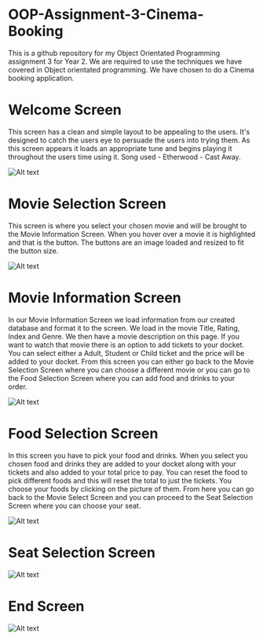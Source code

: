 # OOP-Assignment-3-Cinema-Booking
This is a github repository for my Object Orientated Programming assignment 3 for Year 2. We are required to use the techniques we have covered in Object orientated programming. We have chosen to do a Cinema booking application.

# Welcome Screen
This screen has a clean and simple layout to be appealing to the users. It's designed to catch the users eye to persuade the users into trying them. As this screen appears it loads an appropriate tune and begins playing it throughout the users time using it. Song used - Etherwood - Cast Away.

![Alt text](https://github.com/Superdizzy17/OOP-Assignment-3-Cinema-Booking/blob/master/ScreenShots/WelcomeScreen.PNG "Welcome Screen")

# Movie Selection Screen
This screen is where you select your chosen movie and will be brought to the Movie Information Screen. When you hover over a movie it is highlighted and that is the button. The buttons are an image loaded and resized to fit the button size.

![Alt text](https://github.com/Superdizzy17/OOP-Assignment-3-Cinema-Booking/blob/master/ScreenShots/MovieSelectScreen.PNG "Movie Selection Screen")

# Movie Information Screen
In our Movie Information Screen we load information from our created database and format it to the screen. We load in the movie Title, Rating, Index and Genre. We then have a movie description on this page. If you want to watch that movie there is an option to add tickets to your docket. You can select either a Adult, Student or Child ticket and the price will be added to your docket. From this screen you can either go back to the Movie Selection Screen where you can choose a different movie or you can go to the Food Selection Screen where you can add food and drinks to your order.

![Alt text](https://github.com/Superdizzy17/OOP-Assignment-3-Cinema-Booking/blob/master/ScreenShots/MovieInfoScreen.PNG "Movie Info Screen")

# Food Selection Screen
In this screen you have to pick your food and drinks. When you select you chosen food and drinks they are added to your docket along with your tickets and also added to your total price to pay. You can reset the food to pick different foods and this will reset the total to just the tickets. You choose your foods by clicking on the picture of them. From here you can go back to the Movie Select Screen and you can proceed to the Seat Selection Screen where you can choose your seat.

![Alt text](https://github.com/Superdizzy17/OOP-Assignment-3-Cinema-Booking/blob/master/ScreenShots/FoodAndDrinkSelection.PNG "Food Screen")

# Seat Selection Screen

![Alt text](https://github.com/Superdizzy17/OOP-Assignment-3-Cinema-Booking/blob/master/ScreenShots/ScreenSelectionScreen.PNG "Seat Selection Screen")

# End Screen

![Alt text](https://github.com/Superdizzy17/OOP-Assignment-3-Cinema-Booking/blob/master/ScreenShots/EndScreen.PNG " EndScreen")
